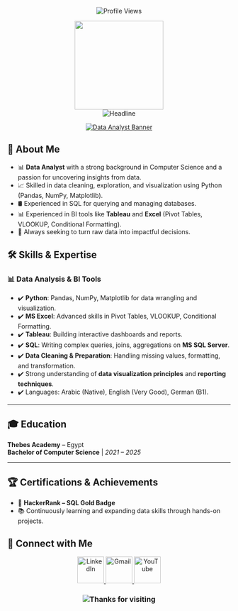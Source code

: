 <p align="center">
    <img src="https://komarev.com/ghpvc/?username=Mohamed-khaled0&label=Profile%20views&color=0e75b6&style=flat" alt="Profile Views" />
</p>
<div id="header" align="center">
    <img src="https://github.com/thompsonemerson/thompsonemerson/raw/master/cover-thompson.png" height="200" />
</div>

<div align="center">
    <img src="https://readme-typing-svg.herokuapp.com?color=cyan&size=32&center=true&vCenter=true&width=600&height=50&lines=Hi+there,+I'm+Mohamed+👨‍💻+👋" alt="Headline" />
</div>

<p align="center">
    <a href="https://github.com/Mohamed-khaled0/readme-typing-svg">
        <img src="https://readme-typing-svg.herokuapp.com?font=Time+New+Roman&color=cyan&size=25&center=true&vCenter=true&width=600&height=100&lines=Data+Analyst;Turning+Data+Into+Insights" alt="Data Analyst Banner" />
    </a>
</p>




## 🌟 About Me

- 📊 **Data Analyst** with a strong background in Computer Science and a passion for uncovering insights from data.  
- 📈 Skilled in data cleaning, exploration, and visualization using Python (Pandas, NumPy, Matplotlib).  
- 🛢️ Experienced in SQL for querying and managing databases.  
- 📊 Experienced in BI tools like **Tableau** and **Excel** (Pivot Tables, VLOOKUP, Conditional Formatting).  
- 🎯 Always seeking to turn raw data into impactful decisions.  

## 🛠️ Skills & Expertise

### 📊 **Data Analysis & BI Tools**
- ✔️ **Python**: Pandas, NumPy, Matplotlib for data wrangling and visualization.  
- ✔️ **MS Excel**: Advanced skills in Pivot Tables, VLOOKUP, Conditional Formatting.  
- ✔️ **Tableau**: Building interactive dashboards and reports.  
- ✔️ **SQL**: Writing complex queries, joins, aggregations on **MS SQL Server**.  
- ✔️ **Data Cleaning & Preparation**: Handling missing values, formatting, and transformation.  
- ✔️ Strong understanding of **data visualization principles** and **reporting techniques**.  
- ✔️ Languages: Arabic (Native), English (Very Good), German (B1).  


---

## 🎓 Education

**Thebes Academy** – Egypt  
**Bachelor of Computer Science** | *2021 – 2025*

---

## 🏆 Certifications & Achievements

- 🥇 **HackerRank – SQL Gold Badge**  
- 📚 Continuously learning and expanding data skills through hands-on projects.


## 🤝 Connect with Me

<p align="center">
    <a href="https://linkedin.com/in/mohamed-khaled4/">
        <img width="60px" src="https://img.icons8.com/ios-filled/50/4a90e2/linkedin.png" alt="LinkedIn" />
    </a>
    <a href="mailto:mohamedalshraby3@gmail.com">
        <img width="60px" src="https://img.icons8.com/ios-filled/50/ea4335/gmail.png" alt="Gmail" />
    </a>
    <a href="https://www.youtube.com/@mohamedalshraby3">
        <img width="60px" src="https://img.icons8.com/ios-filled/50/ff0000/youtube-play.png" alt="YouTube" />
    </a>
</p>



<h3 align="center">
    <img src="https://readme-typing-svg.herokuapp.com/?font=Righteous&size=25&center=true&vCenter=true&width=500&height=70&duration=4000&lines=Thanks+for+visiting!+✌️;+Shoot+me+a+message+on+LinkedIn!;I'm+always+down+to+collab+:)" alt="Thanks for visiting" />
</h3>
